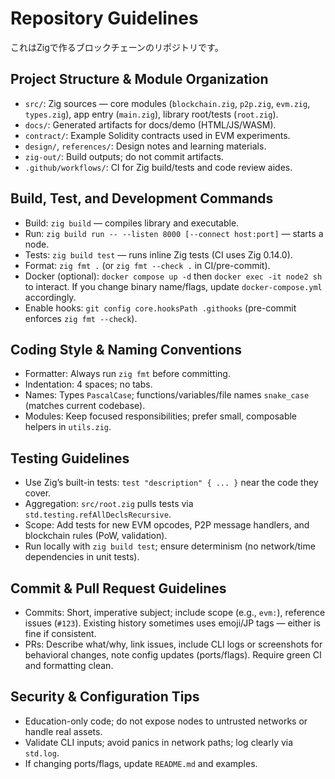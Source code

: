 # Repository Guidelines

これはZigで作るブロックチェーンのリポジトリです。


## Project Structure & Module Organization
- `src/`: Zig sources — core modules (`blockchain.zig`, `p2p.zig`, `evm.zig`, `types.zig`), app entry (`main.zig`), library root/tests (`root.zig`).
- `docs/`: Generated artifacts for docs/demo (HTML/JS/WASM).
- `contract/`: Example Solidity contracts used in EVM experiments.
- `design/`, `references/`: Design notes and learning materials.
- `zig-out/`: Build outputs; do not commit artifacts.
- `.github/workflows/`: CI for Zig build/tests and code review aides.

## Build, Test, and Development Commands
- Build: `zig build` — compiles library and executable.
- Run: `zig build run -- --listen 8000 [--connect host:port]` — starts a node.
- Tests: `zig build test` — runs inline Zig tests (CI uses Zig 0.14.0).
- Format: `zig fmt .` (or `zig fmt --check .` in CI/pre-commit).
- Docker (optional): `docker compose up -d` then `docker exec -it node2 sh` to interact. If you change binary name/flags, update `docker-compose.yml` accordingly.
 - Enable hooks: `git config core.hooksPath .githooks` (pre-commit enforces `zig fmt --check`).

## Coding Style & Naming Conventions
- Formatter: Always run `zig fmt` before committing.
- Indentation: 4 spaces; no tabs.
- Names: Types `PascalCase`; functions/variables/file names `snake_case` (matches current codebase).
- Modules: Keep focused responsibilities; prefer small, composable helpers in `utils.zig`.

## Testing Guidelines
- Use Zig’s built-in tests: `test "description" { ... }` near the code they cover.
- Aggregation: `src/root.zig` pulls tests via `std.testing.refAllDeclsRecursive`.
- Scope: Add tests for new EVM opcodes, P2P message handlers, and blockchain rules (PoW, validation).
- Run locally with `zig build test`; ensure determinism (no network/time dependencies in unit tests).

## Commit & Pull Request Guidelines
- Commits: Short, imperative subject; include scope (e.g., `evm:`), reference issues (`#123`). Existing history sometimes uses emoji/JP tags — either is fine if consistent.
- PRs: Describe what/why, link issues, include CLI logs or screenshots for behavioral changes, note config updates (ports/flags). Require green CI and formatting clean.

## Security & Configuration Tips
- Education-only code; do not expose nodes to untrusted networks or handle real assets.
- Validate CLI inputs; avoid panics in network paths; log clearly via `std.log`.
- If changing ports/flags, update `README.md` and examples.
